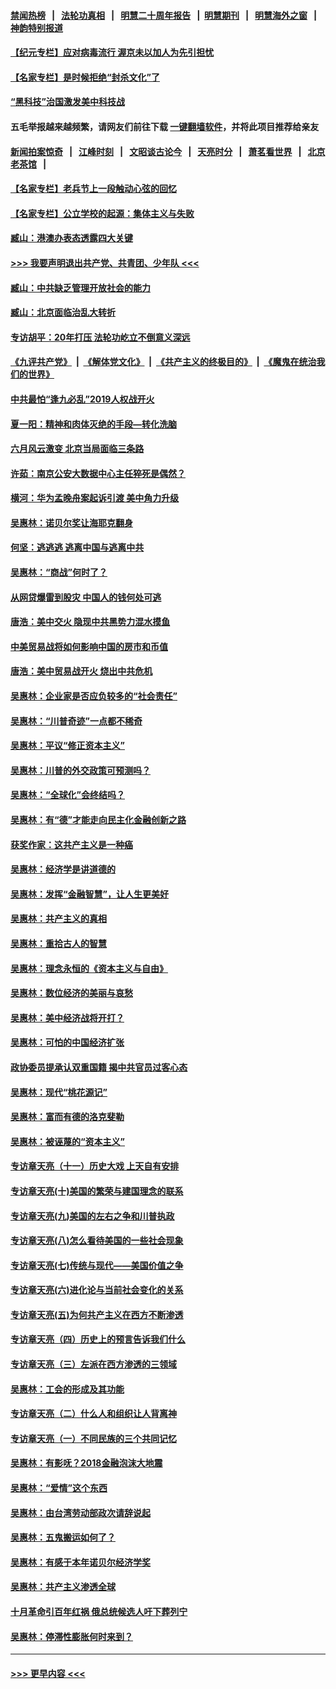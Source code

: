 #### [禁闻热榜](热点新闻.md?=0)  &nbsp;&nbsp;|&nbsp;&nbsp; [法轮功真相](https://github.com/gfw-breaker/truth/blob/master/README.md?=0) &nbsp;&nbsp;|&nbsp;&nbsp; [明慧二十周年报告](https://github.com/gfw-breaker/mh-reports/blob/master/README.md?=0) &nbsp;&nbsp;|&nbsp;&nbsp;[明慧期刊](https://github.com/gfw-breaker/mh-qikan) &nbsp;&nbsp;|&nbsp;&nbsp; [明慧海外之窗](https://github.com/gfw-breaker/mh-news/blob/master/README.md?=0) &nbsp;&nbsp;|&nbsp;&nbsp; [神韵特别报道](https://github.com/gfw-breaker/mh-news/blob/master/shenyun.md?=0)
#### [【纪元专栏】应对病毒流行 渥京未以加人为先引担忧](../pages/nsc423/n11875714.md?t=02231902) 
#### [【名家专栏】是时候拒绝“封杀文化”了](../pages/nsc423/n11814093.md?t=02231902) 
#### [“黑科技”治国激发美中科技战](../pages/nsc423/n11638056.md?t=02231902) 
#### 五毛举报越来越频繁，请网友们前往下载 [一键翻墙软件](https://github.com/gfw-breaker/ssr-accounts)，并将此项目推荐给亲友
#### [新闻拍案惊奇](https://github.com/gfw-breaker/banned-news/blob/master/pages/link4.md) &nbsp;&nbsp;|&nbsp;&nbsp; [江峰时刻](https://github.com/gfw-breaker/banned-news/blob/master/pages/link4.md) &nbsp;&nbsp;|&nbsp;&nbsp; [文昭谈古论今](https://github.com/gfw-breaker/banned-news/blob/master/pages/link4.md) &nbsp;&nbsp;|&nbsp;&nbsp; [天亮时分](https://github.com/gfw-breaker/banned-news/blob/master/pages/link4.md) &nbsp;&nbsp;|&nbsp;&nbsp; [萧茗看世界](https://github.com/gfw-breaker/banned-news/blob/master/pages/link4.md) &nbsp;&nbsp;|&nbsp;&nbsp; [北京老茶馆](https://github.com/gfw-breaker/banned-news/blob/master/pages/link4.md) &nbsp;&nbsp;|&nbsp;&nbsp; 
#### [【名家专栏】老兵节上一段触动心弦的回忆](../pages/nsc423/n11646016.md?t=02231902) 
#### [【名家专栏】公立学校的起源：集体主义与失败](../pages/nsc423/n11601833.md?t=02231902) 
#### [臧山：港澳办表态透露四大关键](../pages/nsc423/n11421628.md?t=02231902) 
#### [>>> 我要声明退出共产党、共青团、少年队 <<<](https://github.com/begood0513/goodnews/blob/master/quit/letter.md) 
#### [臧山：中共缺乏管理开放社会的能力](../pages/nsc423/n11407457.md?t=02231902) 
#### [臧山：北京面临治乱大转折](../pages/nsc423/n11406895.md?t=02231902) 
#### [专访胡平：20年打压 法轮功屹立不倒意义深远](../pages/nsc423/n11398800.md?t=02231902) 
#### [《九评共产党》](https://github.com/begood0513/9ping.md/blob/master/README.md) &nbsp;|&nbsp; [《解体党文化》](../../../../jtdwh.md/blob/master/README.md)  &nbsp;|&nbsp; [《共产主义的终极目的》](../../../../gczydzjmd.md/blob/master/README.md) &nbsp;|&nbsp; [《魔鬼在统治我们的世界》](../../../../mgztzwmdsj.md/blob/master/README.md) 
#### [中共最怕“逢九必乱”2019人权战开火](../pages/nsc423/n11385248.md?t=02231902) 
#### [夏一阳：精神和肉体灭绝的手段—转化洗脑](../pages/nsc423/n11368250.md?t=02231902) 
#### [六月风云激变 北京当局面临三条路](../pages/nsc423/n11313668.md?t=02231902) 
#### [许茹：南京公安大数据中心主任猝死是偶然？](../pages/nsc423/n11064744.md?t=02231902) 
#### [横河：华为孟晚舟案起诉引渡 美中角力升级](../pages/nsc423/n11027230.md?t=02231902) 
#### [吴惠林：诺贝尔奖让海耶克翻身](../pages/nsc423/n10890049.md?t=02231902) 
#### [何坚：逃逃逃 逃离中国与逃离中共](../pages/nsc423/n10592891.md?t=02231902) 
#### [吴惠林：“商战”何时了？](../pages/nsc423/n10573558.md?t=02231902) 
#### [从网贷爆雷到股灾 中国人的钱何处可逃](../pages/nsc423/n10572800.md?t=02231902) 
#### [唐浩：美中交火 隐现中共黑势力混水摸鱼](../pages/nsc423/n10544040.md?t=02231902) 
#### [中美贸易战将如何影响中国的房市和币值](../pages/nsc423/n10543697.md?t=02231902) 
#### [唐浩：美中贸易战开火 烧出中共危机](../pages/nsc423/n10540126.md?t=02231902) 
#### [吴惠林：企业家是否应负较多的“社会责任”](../pages/nsc423/n10535022.md?t=02231902) 
#### [吴惠林：“川普奇迹”一点都不稀奇](../pages/nsc423/n10512808.md?t=02231902) 
#### [吴惠林：平议“修正资本主义”](../pages/nsc423/n10495724.md?t=02231902) 
#### [吴惠林：川普的外交政策可预测吗？](../pages/nsc423/n10462387.md?t=02231902) 
#### [吴惠林：“全球化”会终结吗？](../pages/nsc423/n10452838.md?t=02231902) 
#### [吴惠林：有“德”才能走向民主化金融创新之路](../pages/nsc423/n10432292.md?t=02231902) 
#### [获奖作家：这共产主义是一种癌](../pages/nsc423/n10431541.md?t=02231902) 
#### [吴惠林：经济学是讲道德的](../pages/nsc423/n10398014.md?t=02231902) 
#### [吴惠林：发挥“金融智慧”，让人生更美好](../pages/nsc423/n10375019.md?t=02231902) 
#### [吴惠林：共产主义的真相](../pages/nsc423/n10351394.md?t=02231902) 
#### [吴惠林：重拾古人的智慧](../pages/nsc423/n10337691.md?t=02231902) 
#### [吴惠林：理念永恒的《资本主义与自由》](../pages/nsc423/n10316274.md?t=02231902) 
#### [吴惠林：数位经济的美丽与哀愁](../pages/nsc423/n10292946.md?t=02231902) 
#### [吴惠林：美中经济战将开打？](../pages/nsc423/n10258825.md?t=02231902) 
#### [吴惠林：可怕的中国经济扩张](../pages/nsc423/n10219147.md?t=02231902) 
#### [政协委员提承认双重国籍 揭中共官员过客心态](../pages/nsc423/n10208809.md?t=02231902) 
#### [吴惠林：现代“桃花源记”](../pages/nsc423/n10185234.md?t=02231902) 
#### [吴惠林：富而有德的洛克斐勒](../pages/nsc423/n10142264.md?t=02231902) 
#### [吴惠林：被诬蔑的“资本主义”](../pages/nsc423/n10124816.md?t=02231902) 
#### [专访章天亮（十一）历史大戏 上天自有安排](../pages/nsc423/n10094905.md?t=02231902) 
#### [专访章天亮(十)美国的繁荣与建国理念的联系](../pages/nsc423/n10094899.md?t=02231902) 
#### [专访章天亮(九)美国的左右之争和川普执政](../pages/nsc423/n10094889.md?t=02231902) 
#### [专访章天亮(八)怎么看待美国的一些社会现象](../pages/nsc423/n10094857.md?t=02231902) 
#### [专访章天亮(七)传统与现代——美国价值之争](../pages/nsc423/n10093140.md?t=02231902) 
#### [专访章天亮(六)进化论与当前社会变化的关系](../pages/nsc423/n10092036.md?t=02231902) 
#### [专访章天亮(五)为何共产主义在西方不断渗透](../pages/nsc423/n10083620.md?t=02231902) 
#### [专访章天亮（四）历史上的预言告诉我们什么](../pages/nsc423/n10083606.md?t=02231902) 
#### [专访章天亮（三）左派在西方渗透的三领域](../pages/nsc423/n10081115.md?t=02231902) 
#### [吴惠林：工会的形成及其功能](../pages/nsc423/n10080633.md?t=02231902) 
#### [专访章天亮（二）什么人和组织让人背离神](../pages/nsc423/n10076637.md?t=02231902) 
#### [专访章天亮（一）不同民族的三个共同记忆](../pages/nsc423/n10074188.md?t=02231902) 
#### [吴惠林：有影呒？2018金融泡沫大地震](../pages/nsc423/n10040534.md?t=02231902) 
#### [吴惠林：“爱情”这个东西](../pages/nsc423/n10019423.md?t=02231902) 
#### [吴惠林：由台湾劳动部政次请辞说起](../pages/nsc423/n9979679.md?t=02231902) 
#### [吴惠林：五鬼搬运如何了？](../pages/nsc423/n9925338.md?t=02231902) 
#### [吴惠林：有感于本年诺贝尔经济学奖](../pages/nsc423/n9871883.md?t=02231902) 
#### [吴惠林：共产主义渗透全球](../pages/nsc423/n9812748.md?t=02231902) 
#### [十月革命引百年红祸 俄总统候选人吁下葬列宁](../pages/nsc423/n9810182.md?t=02231902) 
#### [吴惠林：停滞性膨胀何时来到？](../pages/nsc423/n9764136.md?t=02231902) 

----
#### [ >>> 更早内容 <<< ](../indexes/nsc423-earlier.md)
